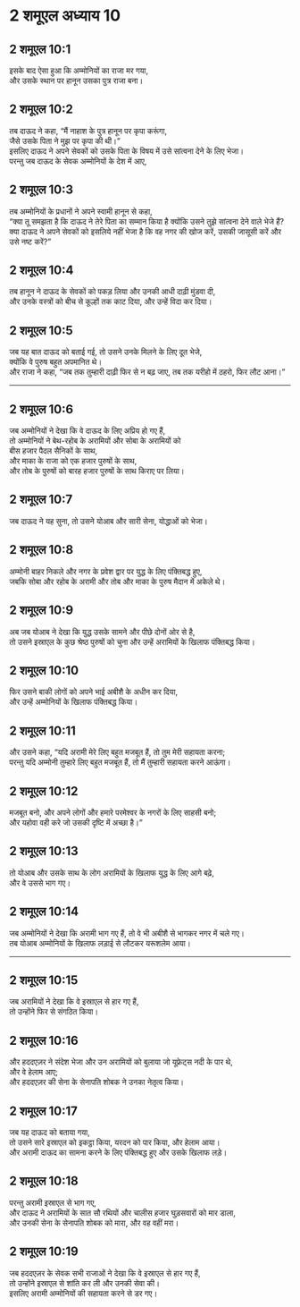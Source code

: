 # 2 शमूएल अध्याय 10

## 2 शमूएल 10:1

इसके बाद ऐसा हुआ कि अम्मोनियों का राजा मर गया,  
और उसके स्थान पर हानून उसका पुत्र राजा बना।

## 2 शमूएल 10:2

तब दाऊद ने कहा, “मैं नाहाश के पुत्र हानून पर कृपा करूंगा,  
जैसे उसके पिता ने मुझ पर कृपा की थी।”  
इसलिए दाऊद ने अपने सेवकों को उसके पिता के विषय में उसे सांत्वना देने के लिए भेजा।  
परन्तु जब दाऊद के सेवक अम्मोनियों के देश में आए,

## 2 शमूएल 10:3

तब अम्मोनियों के प्रधानों ने अपने स्वामी हानून से कहा,  
“क्या तू समझता है कि दाऊद ने तेरे पिता का सम्मान किया है क्योंकि उसने तुझे सांत्वना देने वाले भेजे हैं?  
क्या दाऊद ने अपने सेवकों को इसलिये नहीं भेजा है कि वह नगर की खोज करें, उसकी जासूसी करें और उसे नष्ट करें?”

## 2 शमूएल 10:4

तब हानून ने दाऊद के सेवकों को पकड़ लिया और उनकी आधी दाढ़ी मुंडवा दी,  
और उनके वस्त्रों को बीच से कूल्हों तक काट दिया, और उन्हें विदा कर दिया।

## 2 शमूएल 10:5

जब यह बात दाऊद को बताई गई, तो उसने उनके मिलने के लिए दूत भेजे,  
क्योंकि वे पुरुष बहुत अपमानित थे।  
और राजा ने कहा, “जब तक तुम्हारी दाढ़ी फिर से न बढ़ जाए, तब तक यरीहो में ठहरो, फिर लौट आना।”

---

## 2 शमूएल 10:6

जब अम्मोनियों ने देखा कि वे दाऊद के लिए अप्रिय हो गए हैं,  
तो अम्मोनियों ने बेथ-रहोब के अरामियों और सोबा के अरामियों को  
बीस हजार पैदल सैनिकों के साथ,  
और माका के राजा को एक हजार पुरुषों के साथ,  
और तोब के पुरुषों को बारह हजार पुरुषों के साथ किराए पर लिया।

## 2 शमूएल 10:7

जब दाऊद ने यह सुना, तो उसने योआब और सारी सेना, योद्धाओं को भेजा।

## 2 शमूएल 10:8

अम्मोनी बाहर निकले और नगर के प्रवेश द्वार पर युद्ध के लिए पंक्तिबद्ध हुए,  
जबकि सोबा और रहोब के अरामी और तोब और माका के पुरुष मैदान में अकेले थे।

## 2 शमूएल 10:9

अब जब योआब ने देखा कि युद्ध उसके सामने और पीछे दोनों ओर से है,  
तो उसने इस्राएल के कुछ श्रेष्ठ पुरुषों को चुना और उन्हें अरामियों के खिलाफ पंक्तिबद्ध किया।

## 2 शमूएल 10:10

फिर उसने बाकी लोगों को अपने भाई अबीशै के अधीन कर दिया,  
और उन्हें अम्मोनियों के खिलाफ पंक्तिबद्ध किया।

## 2 शमूएल 10:11

और उसने कहा, “यदि अरामी मेरे लिए बहुत मजबूत हैं, तो तुम मेरी सहायता करना;  
परन्तु यदि अम्मोनी तुम्हारे लिए बहुत मजबूत हैं, तो मैं तुम्हारी सहायता करने आऊंगा।

## 2 शमूएल 10:12

मजबूत बनो, और अपने लोगों और हमारे परमेश्वर के नगरों के लिए साहसी बनो;  
और यहोवा वही करे जो उसकी दृष्टि में अच्छा है।”

## 2 शमूएल 10:13

तो योआब और उसके साथ के लोग अरामियों के खिलाफ युद्ध के लिए आगे बढ़े,  
और वे उससे भाग गए।

## 2 शमूएल 10:14

जब अम्मोनियों ने देखा कि अरामी भाग गए हैं, तो वे भी अबीशै से भागकर नगर में चले गए।  
तब योआब अम्मोनियों के खिलाफ लड़ाई से लौटकर यरूशलेम आया।

---

## 2 शमूएल 10:15

जब अरामियों ने देखा कि वे इस्राएल से हार गए हैं,  
तो उन्होंने फिर से संगठित किया।

## 2 शमूएल 10:16

और हददएज़र ने संदेश भेजा और उन अरामियों को बुलाया जो यूफ्रेट्स नदी के पार थे,  
और वे हेलाम आए;  
और हददएज़र की सेना के सेनापति शोबक ने उनका नेतृत्व किया।

## 2 शमूएल 10:17

जब यह दाऊद को बताया गया,  
तो उसने सारे इस्राएल को इकट्ठा किया, यरदन को पार किया, और हेलाम आया।  
और अरामी दाऊद का सामना करने के लिए पंक्तिबद्ध हुए और उसके खिलाफ लड़े।

## 2 शमूएल 10:18

परन्तु अरामी इस्राएल से भाग गए,  
और दाऊद ने अरामियों के सात सौ रथियों और चालीस हजार घुड़सवारों को मार डाला,  
और उनकी सेना के सेनापति शोबक को मारा, और वह वहीं मरा।

## 2 शमूएल 10:19

जब हददएज़र के सेवक सभी राजाओं ने देखा कि वे इस्राएल से हार गए हैं,  
तो उन्होंने इस्राएल से शांति कर ली और उनकी सेवा की।  
इसलिए अरामी अम्मोनियों की सहायता करने से डर गए।
